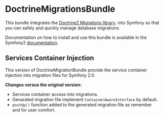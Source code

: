 DoctrineMigrationsBundle
========================

This bundle integrates the [Doctrine2 Migrations library](http://www.doctrine-project.org/projects/migrations).
into Symfony so that you can safely and quickly manage database migrations.

Documentation on how to install and use this bundle is available in the
Symfony2 [documentation](http://symfony.com/doc/current/bundles/DoctrineMigrationsBundle/index.html).

## Services Container Injection
This version of DoctrineMigrationBundle provide the service container injection into migration files for Symfony 2.0.

**Changes versus the original version:**

* Services container access into migrations.
* Genarated migration file implement `ContainerAwareInterface` by default.
* `postUp()` function added to the generated migration file as remember and
 for user comfort.